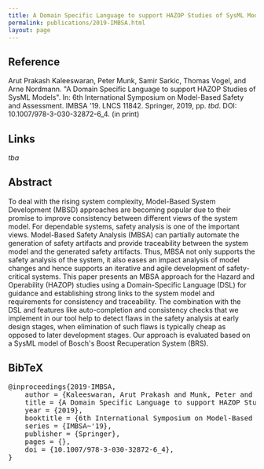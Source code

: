 ```yaml
---
title: A Domain Specific Language to support HAZOP Studies of SysML Models
permalink: publications/2019-IMBSA.html
layout: page
---
```


## Reference
Arut Prakash Kaleeswaran, Peter Munk, Samir Sarkic, Thomas Vogel, and Arne Nordmann. "A Domain Specific Language to support HAZOP Studies of SysML Models". In: 6th International Symposium on Model-Based Safety and Assessment. IMBSA '19. LNCS 11842. Springer, 2019, pp. _tbd_. DOI: 10.1007/978-3-030-32872-6_4. (in print)

## Links
_tba_

## Abstract
To deal with the rising system complexity, Model-Based System Development (MBSD) approaches are becoming popular due to their promise to improve consistency between different views of the system model. For dependable systems, safety analysis is one of the important views. Model-Based Safety Analysis (MBSA) can partially automate the generation of safety artifacts and provide traceability between the system model and the generated safety artifacts. Thus, MBSA not only supports the safety analysis of the system, it also eases an impact analysis of model changes and hence supports an iterative and agile development of safety-critical systems. This paper presents an MBSA approach for the Hazard and Operability (HAZOP) studies using a Domain-Specific Language (DSL) for guidance and establishing strong links to the system model and requirements for consistency and traceability. The combination with the DSL and features like auto-completion and consistency checks that we implement in our tool help to detect flaws in the safety analysis at early design stages, when elimination of such flaws is typically cheap as opposed to later development stages. Our approach is evaluated based on a SysML model of Bosch's Boost Recuperation System (BRS).

## BibTeX

<div class="bibtex">
<pre>@inproceedings{2019-IMBSA,
    author = {Kaleeswaran, Arut Prakash and Munk, Peter and Sarkic, Samir and Vogel, Thomas and Nordmann, Arne},
    title = {A Domain Specific Language to support HAZOP Studies of SysML Models},
    year = {2019},
    booktitle = {6th International Symposium on Model-Based Safety and Assessment},
    series = {IMBSA~'19},
    publisher = {Springer},
    pages = {},
    doi = {10.1007/978-3-030-32872-6_4},
}</pre>
</div>
